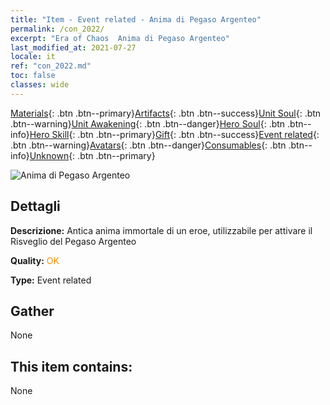 ```yaml
---
title: "Item - Event related - Anima di Pegaso Argenteo"
permalink: /con_2022/
excerpt: "Era of Chaos  Anima di Pegaso Argenteo"
last_modified_at: 2021-07-27
locale: it
ref: "con_2022.md"
toc: false
classes: wide
---
```

 [Materials](/ItemsIT/){: .btn .btn--primary}[Artifacts](/ItemsIT/Artifacts/){: .btn .btn--success}[Unit Soul](/ItemsIT/UnitSoul/){: .btn .btn--warning}[Unit Awakening](/ItemsIT/UnitAwakening/){: .btn .btn--danger}[Hero Soul](/ItemsIT/HeroSoul/){: .btn .btn--info}[Hero Skill](/ItemsIT/HeroSkill/){: .btn .btn--primary}[Gift](/ItemsIT/Gift/){: .btn .btn--success}[Event related](/ItemsIT/Events/){: .btn .btn--warning}[Avatars](/ItemsIT/Avatars/){: .btn .btn--danger}[Consumables](/ItemsIT/Consumables/){: .btn .btn--info}[Unknown](/ItemsIT/Unknown/){: .btn .btn--primary}

 ![Anima di Pegaso Argenteo](/images/t/juexing_204.png)

## Dettagli
 **Descrizione:** Antica anima immortale di un eroe, utilizzabile per attivare il Risveglio del Pegaso Argenteo

 **Quality:** <span style="color: #FF8C00">OK</span>

 **Type:** Event related

## Gather

  None

## This item contains:

  None


